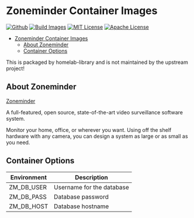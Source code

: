 # Zoneminder Container Images<a name="zoneminder-container-images"></a>

[![Github](https://img.shields.io/badge/repo-github-brightgreen)](https://github.com/homelab-library/zoneminder/)
[![Build Images](https://github.com/homelab-library/zoneminder/actions/workflows/image.yml/badge.svg)](https://github.com/homelab-library/zoneminder/actions/workflows/image.yml)
[![MIT License](https://img.shields.io/badge/license-MIT-blue)](https://raw.githubusercontent.com/homelab-library/zoneminder/master/LICENSE-MIT)
[![Apache License](https://img.shields.io/badge/license-Apache-blue)](https://raw.githubusercontent.com/homelab-library/zoneminder/master/LICENSE-APACHE)

<!-- mdformat-toc start --slug=github --maxlevel=6 --minlevel=1 -->

- [Zoneminder Container Images](#zoneminder-container-images)
  - [About Zoneminder](#about-zoneminder)
  - [Container Options](#container-options)

<!-- mdformat-toc end -->

This is packaged by homelab-library and is not maintained by the upstream project!

## About Zoneminder<a name="about-zoneminder"></a>

[Zoneminder](https://www.keycloak.org/)

A full-featured, open source, state-of-the-art video surveillance software system.

Monitor your home, office, or wherever you want. Using off the shelf hardware with
any camera, you can design a system as large or as small as you need.

## Container Options<a name="container-options"></a>

| Environment | Description               |
| ----------- | ------------------------- |
| ZM_DB_USER  | Username for the database |
| ZM_DB_PASS  | Database password         |
| ZM_DB_HOST  | Database hostname         |
